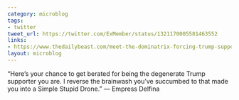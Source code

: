 ```yaml
---
category: microblog
tags:
- twitter
tweet_url: https://twitter.com/ExMember/status/1321170005581463552
links:
- https://www.thedailybeast.com/meet-the-dominatrix-forcing-trump-supporters-to-vote-biden
layout: microblog
---
```

“Here’s your chance to get berated for being the degenerate Trump supporter you are. I reverse the brainwash you’ve succumbed to that made you into a Simple Stupid Drone.” — Empress Delfina
